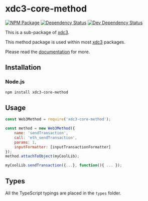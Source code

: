 # xdc3-core-method

[![NPM Package][npm-image]][npm-url] [![Dependency Status][deps-image]][deps-url] [![Dev Dependency Status][deps-dev-image]][deps-dev-url]

This is a sub-package of [xdc3][repo].

This method package is used within most [xdc3][repo] packages.

Please read the [documentation][docs] for more.

## Installation

### Node.js

```bash
npm install xdc3-core-method
```

## Usage

```js
const Web3Method = require('xdc3-core-method');

const method = new Web3Method({
    name: 'sendTransaction',
    call: 'eth_sendTransaction',
    params: 1,
    inputFormatter: [inputTransactionFormatter]
});
method.attachToObject(myCoolLib);

myCoolLib.sendTransaction({...}, function(){ ... });
```

## Types

All the TypeScript typings are placed in the `types` folder.

[docs]: http://web3js.readthedocs.io/en/1.0/
[repo]: https://github.com/XinFinOrg/XDC3
[npm-image]: https://img.shields.io/npm/v/web3-core-method.svg
[npm-url]: https://npmjs.org/package/web3-core-method
[deps-image]: https://david-dm.org/XinFinOrg/XDC3/1.x/status.svg?path=packages/web3-core-method
[deps-url]: https://david-dm.org/XinFinOrg/XDC3/1.x?path=packages/web3-core-method
[deps-dev-image]: https://david-dm.org/XinFinOrg/XDC3/1.x/dev-status.svg?path=packages/web3-core-method
[deps-dev-url]: https://david-dm.org/XinFinOrg/XDC3/1.x?type=dev&path=packages/web3-core-method

